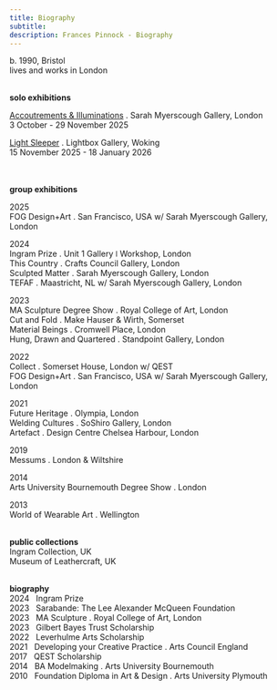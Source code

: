 ```yaml
---
title: Biography
subtitle: 
description: Frances Pinnock - Biography
---
```

  
b. 1990, Bristol  
lives and works in London   
<br />  
 
**solo exhibitions**  
  
[Accoutrements & Illuminations](https://www.sarahmyerscough.com/exhibitions/70-frances-pinnock-solo-show-gallery-solo-show-2025/) . Sarah Myerscough Gallery, London  
3 October - 29 November 2025

[Light Sleeper](https://www.thelightbox.org.uk/whats-on/frances-pinnock-light-sleeper) . Lightbox Gallery, Woking  
15 November 2025 - 18 January 2026  
<br /> 
<br />

**group exhibitions**  

2025  
FOG Design+Art . San Francisco, USA w/ Sarah Myerscough Gallery, London  

2024  
Ingram Prize . Unit 1 Gallery ǀ Workshop, London  
This Country . Crafts Council Gallery, London  
Sculpted Matter . Sarah Myerscough Gallery, London  
TEFAF . Maastricht, NL w/ Sarah Myerscough Gallery, London  

2023  
MA Sculpture Degree Show . Royal College of Art, London  
Cut and Fold . Make Hauser & Wirth, Somerset  
Material Beings . Cromwell Place, London  
Hung, Drawn and Quartered . Standpoint Gallery, London  

2022  
Collect . Somerset House, London  w/ QEST  
FOG Design+Art . San Francisco, USA w/ Sarah Myerscough Gallery, London  

2021  
Future Heritage . Olympia, London  
Welding Cultures . SoShiro Gallery, London  
Artefact . Design Centre Chelsea Harbour, London  

2019  
Messums . London & Wiltshire  

2014  
Arts University Bournemouth Degree Show . London  

2013  
World of Wearable Art . Wellington  
<br />  

**public collections**  
Ingram Collection, UK  
Museum of Leathercraft, UK  
<br />  

**biography**  
2024&nbsp;&nbsp;&nbsp;Ingram Prize  
2023&nbsp;&nbsp;&nbsp;Sarabande: The Lee Alexander McQueen Foundation  
2023&nbsp;&nbsp;&nbsp;MA Sculpture . Royal College of Art, London  
2023&nbsp;&nbsp;&nbsp;Gilbert Bayes Trust Scholarship  
2022&nbsp;&nbsp;&nbsp;Leverhulme Arts Scholarship  
2021&nbsp;&nbsp;&nbsp;Developing your Creative Practice . Arts Council England  
2017&nbsp;&nbsp;&nbsp;QEST Scholarship  
2014&nbsp;&nbsp;&nbsp;BA Modelmaking . Arts University Bournemouth  
2010&nbsp;&nbsp;&nbsp;Foundation Diploma in Art & Design . Arts University Plymouth  
<br />  






  










 



  










 











